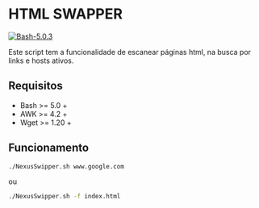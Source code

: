 # HTML SWAPPER

[![Bash-5.0.3](https://img.shields.io/badge/Bash-5.0.3-green)](https://www.gnu.org/software/bash/)

Este script tem a funcionalidade de escanear páginas html, na busca por links e hosts ativos.

## Requisitos

* Bash >= 5.0 +
* AWK  >= 4.2 +
* Wget >= 1.20 + 

## Funcionamento

```bash
./NexusSwipper.sh www.google.com
```
ou
```bash
./NexusSwipper.sh -f index.html
```
